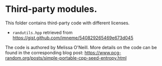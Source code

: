 # Third-party modules.

This folder contains third-party code with different licenses.

* `randutils.hpp` retrieved from <https://gist.github.com/imneme/540829265469e673d045>

The code is authored by Melissa O'Neill. More details on the code can be found in the corresponding blog post: <https://www.pcg-random.org/posts/simple-portable-cpp-seed-entropy.html>
